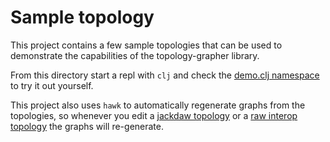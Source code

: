 # Sample topology

This project contains a few sample topologies that can be used to demonstrate the capabilities of the topology-grapher library.

From this directory start a repl with `clj` and check the [demo.clj namespace](./src/demo.clj) to try it out yourself.

This project also uses `hawk` to automatically regenerate graphs from the topologies, so whenever you edit a [jackdaw topology](./src/jackdaw_topology.clj) or a [raw interop topology](./src/interop_topology.clj) the graphs will re-generate.
